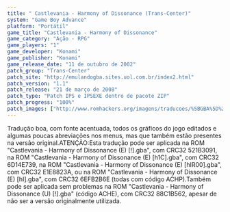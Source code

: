 ```yaml
---
title: " Castlevania - Harmony of Dissonance (Trans-Center)"
system: "Game Boy Advance"
platform: "Portátil"
game_title: "Castlevania - Harmony of Dissonance"
game_category: "Ação - RPG"
game_players: "1"
game_developer: "Konami"
game_publisher: "Konami"
game_release_date: "11 de outubro de 2002"
patch_group: "Trans-Center"
patch_site: "http://emulandogba.sites.uol.com.br/index2.html"
patch_version: "1.1"
patch_release: "21 de março de 2008"
patch_type: "Patch IPS e IPSEXE dentro de pacote ZIP"
patch_progress: "100%"
patch_images: ["http://www.romhackers.org/imagens/traducoes/%5BGBA%5D%20Castlevania%20-%20Harmony%20of%20Dissonance%20-%20Trans-Center%20-%201.png","http://www.romhackers.org/imagens/traducoes/%5BGBA%5D%20Castlevania%20-%20Harmony%20of%20Dissonance%20-%20Trans-Center%20-%202.png","http://www.romhackers.org/imagens/traducoes/%5BGBA%5D%20Castlevania%20-%20Harmony%20of%20Dissonance%20-%20Trans-Center%20-%203.png"]
---
```

Tradução boa, com fonte acentuada, todos os gráficos do jogo editados e algumas poucas abreviações nos menus, mas que também estão presentes na versão original.ATENÇÃO:Esta tradução pode ser aplicada na ROM "Castlevania - Harmony of Dissonance (E) [!].gba", com CRC32 521B3091, na ROM "Castlevania - Harmony of Dissonance (E) [h1C].gba", com CRC32 6D14E739, na ROM "Castlevania - Harmony of Dissonance (E) [hIR00].gba", com CRC32 E1E8823A, ou na ROM "Castlevania - Harmony of Dissonance (E) [hI].gba", com CRC32 6EFB2B6E (todas com código ACHP).Também pode ser aplicada sem problemas na ROM "Castlevania - Harmony of Dissonance (U) [!].gba" (código ACHE), com CRC32 88C1B562, apesar de não ser a versão originalmente utilizada.